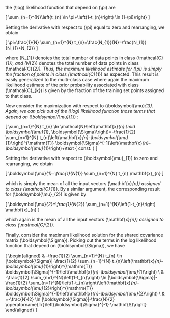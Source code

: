 the \(\log\) likelihood function that depend on \(\pi\) are

\[
\sum_{n=1}^{N}\left\{t_{n} \ln \pi+\left(1-t_{n}\right) \ln (1-\pi)\right\}
\]

Setting the derivative with respect to \(\pi\) equal to zero and rearranging, we obtain

\[
\pi=\frac{1}{N} \sum_{n=1}^{N} t_{n}=\frac{N_{1}}{N}=\frac{N_{1}}{N_{1}+N_{2}}
\]

where \(N_{1}\) denotes the total number of data points in class \(\mathcal{C}_{1}\), and \(N_{2}\) denotes the total number of data points in class \(\mathcal{C}_{2}\). Thus, the maximum likelihood estimate for \(\pi\) is simply the fraction of points in class \(\mathcal{C}_{1}\) as expected. This result is easily generalized to the multi-class case where again the maximum likelihood estimate of the prior probability associated with class \(\mathcal{C}_{k}\) is given by the fraction of the training set points assigned to that class.

Now consider the maximization with respect to \(\boldsymbol{\mu}_{1}\). Again, we can pick out of the \(\log\) likelihood function those terms that depend on \(\boldsymbol{\mu}_{1}\) :

\[
\sum_{n=1}^{N} t_{n} \ln \mathcal{N}\left(\mathbf{x}_{n} \mid \boldsymbol{\mu}_{1}, \boldsymbol{\Sigma}\right)=-\frac{1}{2} \sum_{n=1}^{N} t_{n}\left(\mathbf{x}_{n}-\boldsymbol{\mu}_{1}\right)^{\mathrm{T}} \boldsymbol{\Sigma}^{-1}\left(\mathbf{x}_{n}-\boldsymbol{\mu}_{1}\right)+\text { const. }
\]

Setting the derivative with respect to \(\boldsymbol{\mu}_{1}\) to zero and rearranging, we obtain

\[
\boldsymbol{\mu}_{1}=\frac{1}{N_{1}} \sum_{n=1}^{N} t_{n} \mathbf{x}_{n}
\]

which is simply the mean of all the input vectors \(\mathbf{x}_{n}\) assigned to class \(\mathcal{C}_{1}\). By a similar argument, the corresponding result for \(\boldsymbol{\mu}_{2}\) is given by

\[
\boldsymbol{\mu}_{2}=\frac{1}{N_{2}} \sum_{n=1}^{N}\left(1-t_{n}\right) \mathbf{x}_{n}
\]

which again is the mean of all the input vectors \(\mathbf{x}_{n}\) assigned to class \(\mathcal{C}_{2}\).

Finally, consider the maximum likelihood solution for the shared covariance matrix \(\boldsymbol{\Sigma}\). Picking out the terms in the log likelihood function that depend on \(\boldsymbol{\Sigma}\), we have

\[
\begin{aligned}
& -\frac{1}{2} \sum_{n=1}^{N} t_{n} \ln |\boldsymbol{\Sigma}|-\frac{1}{2} \sum_{n=1}^{N} t_{n}\left(\mathbf{x}_{n}-\boldsymbol{\mu}_{1}\right)^{\mathrm{T}} \boldsymbol{\Sigma}^{-1}\left(\mathbf{x}_{n}-\boldsymbol{\mu}_{1}\right) \\
& -\frac{1}{2} \sum_{n=1}^{N}\left(1-t_{n}\right) \ln |\boldsymbol{\Sigma}|-\frac{1}{2} \sum_{n=1}^{N}\left(1-t_{n}\right)\left(\mathbf{x}_{n}-\boldsymbol{\mu}_{2}\right)^{\mathrm{T}} \boldsymbol{\Sigma}^{-1}\left(\mathbf{x}_{n}-\boldsymbol{\mu}_{2}\right) \\
& =-\frac{N}{2} \ln |\boldsymbol{\Sigma}|-\frac{N}{2} \operatorname{Tr}\left\{\boldsymbol{\Sigma}^{-1} \mathbf{S}\right\}
\end{aligned}
\]